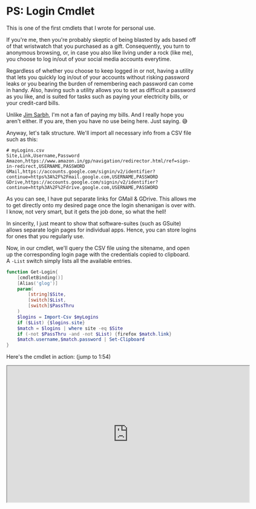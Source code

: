 # PS: Login Cmdlet

This is one of the first cmdlets that I wrote for personal use.

If you're me, then you're probably skeptic of being blasted by ads based off of that wristwatch that you purchased as a gift. Consequently, you turn to anonymous browsing, or, in case you also like living under a rock (like me), you choose to log in/out of your social media accounts everytime.

Regardless of whether you choose to keep logged in or not, having a utility that lets you quickly log in/out of your accounts without risking password leaks or you bearing the burden of remembering each password can come in handy. Also, having such a utility allows you to set as difficult a password as you like, and is suited for tasks such as paying your electricity bills, or your credit-card bills.

Unlike [Jim Sarbh](https://www.youtube.com/watch?v=Tqb3BuKoWgU), I'm not a fan of paying my bills. And I really hope you aren't either. If you are, then you have no use being here. Just saying. &#x1f605;

Anyway, let's talk structure. We'll import all necessary info from a CSV file such as this:
```
# myLogins.csv
Site,Link,Username,Password
Amazon,https://www.amazon.in/gp/navigation/redirector.html/ref=sign-in-redirect,USERNAME,PASSWORD
GMail,https://accounts.google.com/signin/v2/identifier?continue=https%3A%2F%2Fmail.google.com,USERNAME,PASSWORD
GDrive,https://accounts.google.com/signin/v2/identifier?continue=http%3A%2F%2Fdrive.google.com,USERNAME,PASSWORD
```
As you can see, I have put separate links for GMail & GDrive. This allows me to get directly onto my desired page once the login shenanigan is over with. I know, not very smart, but it gets the job done, so what the hell!

In sincerity, I just meant to show that software-suites (such as GSuite) allows separate login pages for individual apps. Hence, you can store logins for ones that you regularly use.

Now, in our cmdlet, we'll query the CSV file using the sitename, and open up the corresponding login page with the credentials copied to clipboard. <br>
A `-List` switch simply lists all the available entries.

```powershell
function Get-Login{
    [cmdletBinding()]
    [Alias('glog')]
    param(
        [string]$Site,
        [switch]$List,
        [switch]$PassThru
    )
    $logins = Import-Csv $myLogins
    if ($List) {$logins.site}
    $match = $logins | where site -eq $Site
    if (-not $PassThru -and -not $List) {firefox $match.link}
    $match.username,$match.password | Set-Clipboard
}
```

Here's the cmdlet in action: (jump to 1:54)

<center><iframe width="640" height="360" src="https://www.youtube.com/embed/VoBJOjNaXhY"></iframe></center>
